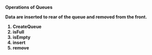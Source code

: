 <b>Operations of Queues<b>

<p>Data are inserted to rear of the queue and removed from the front.</p>

1. CreateQueue
2. isFull
3. isEmpty
4. insert
5. remove